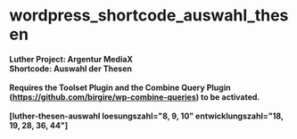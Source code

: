 # wordpress_shortcode_auswahl_thesen

<b>Luther Project: Argentur MediaX<b><br>
Shortcode: Auswahl der Thesen<br><br>
Requires the Toolset Plugin and the Combine Query Plugin (https://github.com/birgire/wp-combine-queries) to be activated.<br><br>
[luther-thesen-auswahl loesungszahl="8, 9, 10" entwicklungszahl="18, 19, 28, 36, 44"]
